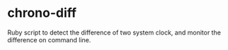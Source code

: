 chrono-diff
===========

Ruby script to detect the difference of two system clock, and monitor the difference on command line.
